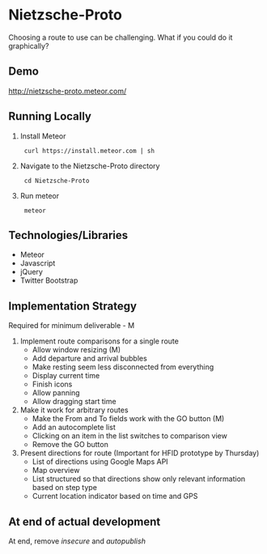 Nietzsche-Proto
===============

Choosing a route to use can be challenging. What if you could do it graphically?

Demo
----
http://nietzsche-proto.meteor.com/

Running Locally
---------------

1. Install Meteor

        curl https://install.meteor.com | sh

2. Navigate to the Nietzsche-Proto directory

        cd Nietzsche-Proto

3. Run meteor

        meteor

Technologies/Libraries
----------------------

+ Meteor
+ Javascript
+ jQuery
+ Twitter Bootstrap

Implementation Strategy
-----------------------

Required for minimum deliverable - M

1. Implement route comparisons for a single route
   + Allow window resizing (M)
   + Add departure and arrival bubbles
   + Make resting seem less disconnected from everything
   + Display current time
   + Finish icons
   + Allow panning
   + Allow dragging start time
2. Make it work for arbitrary routes
   + Make the From and To fields work with the GO button (M)
   + Add an autocomplete list
   + Clicking on an item in the list switches to comparison view
   + Remove the GO button
3. Present directions for route (Important for HFID prototype by Thursday)
   + List of directions using Google Maps API
   + Map overview
   + List structured so that directions show only relevant information based on step type
   + Current location indicator based on time and GPS

At end of actual development
----------------------------

At end, remove _insecure_ and _autopublish_



